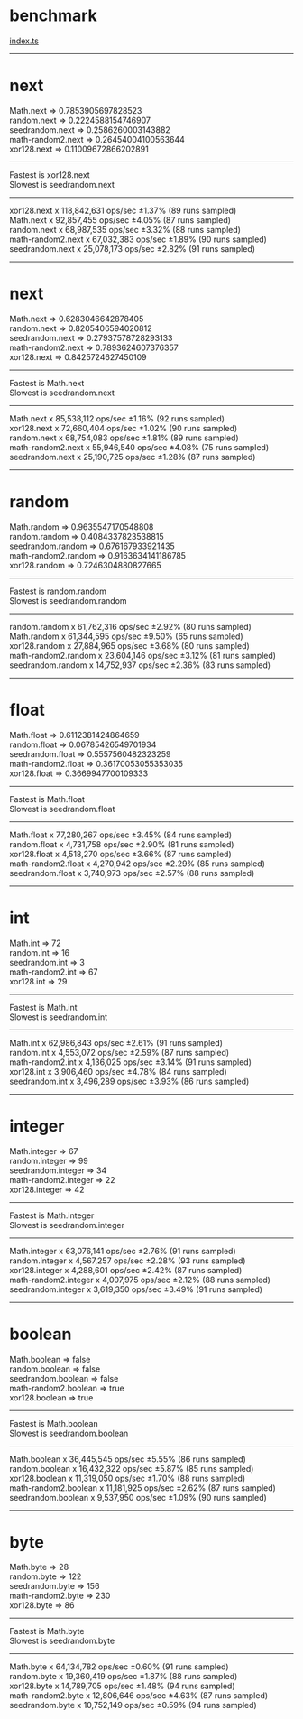 # benchmark

[index.ts](../../test/benchmark/index.ts)

-----------------------
next
=======================

Math.next => 0.7853905697828523  
random.next => 0.2224588154746907  
seedrandom.next => 0.2586260003143882  
math-random2.next => 0.26454004100563644  
xor128.next => 0.11009672866202891

-----------------------
Fastest is xor128.next  
Slowest is seedrandom.next

-----------------------
xor128.next x 118,842,631 ops/sec ±1.37% (89 runs sampled)  
Math.next x 92,857,455 ops/sec ±4.05% (87 runs sampled)  
random.next x 68,987,535 ops/sec ±3.32% (88 runs sampled)  
math-random2.next x 67,032,383 ops/sec ±1.89% (90 runs sampled)  
seedrandom.next x 25,078,173 ops/sec ±2.82% (91 runs sampled)

-----------------------
next
=======================

Math.next => 0.6283046642878405  
random.next => 0.8205406594020812  
seedrandom.next => 0.27937578728293133  
math-random2.next => 0.7893624607376357  
xor128.next => 0.8425724627450109

-----------------------
Fastest is Math.next  
Slowest is seedrandom.next

-----------------------
Math.next x 85,538,112 ops/sec ±1.16% (92 runs sampled)  
xor128.next x 72,660,404 ops/sec ±1.02% (90 runs sampled)  
random.next x 68,754,083 ops/sec ±1.81% (89 runs sampled)  
math-random2.next x 55,946,540 ops/sec ±4.08% (75 runs sampled)  
seedrandom.next x 25,190,725 ops/sec ±1.28% (87 runs sampled)

-----------------------
random
=======================

Math.random => 0.9635547170548808  
random.random => 0.4084337823538815  
seedrandom.random => 0.676167933921435  
math-random2.random => 0.9163634141186785  
xor128.random => 0.7246304880827665

-----------------------
Fastest is random.random  
Slowest is seedrandom.random

-----------------------
random.random x 61,762,316 ops/sec ±2.92% (80 runs sampled)  
Math.random x 61,344,595 ops/sec ±9.50% (65 runs sampled)  
xor128.random x 27,884,965 ops/sec ±3.68% (80 runs sampled)  
math-random2.random x 23,604,146 ops/sec ±3.12% (81 runs sampled)  
seedrandom.random x 14,752,937 ops/sec ±2.36% (83 runs sampled)

-----------------------
float
=======================

Math.float => 0.6112381424864659  
random.float => 0.06785426549701934  
seedrandom.float => 0.5557560482323259  
math-random2.float => 0.36170053055353035  
xor128.float => 0.3669947700109333

-----------------------
Fastest is Math.float  
Slowest is seedrandom.float

-----------------------
Math.float x 77,280,267 ops/sec ±3.45% (84 runs sampled)  
random.float x 4,731,758 ops/sec ±2.90% (81 runs sampled)  
xor128.float x 4,518,270 ops/sec ±3.66% (87 runs sampled)  
math-random2.float x 4,270,942 ops/sec ±2.29% (85 runs sampled)  
seedrandom.float x 3,740,973 ops/sec ±2.57% (88 runs sampled)

-----------------------
int
=======================

Math.int => 72  
random.int => 16  
seedrandom.int => 3  
math-random2.int => 67  
xor128.int => 29

-----------------------
Fastest is Math.int  
Slowest is seedrandom.int

-----------------------
Math.int x 62,986,843 ops/sec ±2.61% (91 runs sampled)  
random.int x 4,553,072 ops/sec ±2.59% (87 runs sampled)  
math-random2.int x 4,136,025 ops/sec ±3.14% (91 runs sampled)  
xor128.int x 3,906,460 ops/sec ±4.78% (84 runs sampled)  
seedrandom.int x 3,496,289 ops/sec ±3.93% (86 runs sampled)

-----------------------
integer
=======================

Math.integer => 67  
random.integer => 99  
seedrandom.integer => 34  
math-random2.integer => 22  
xor128.integer => 42

-----------------------
Fastest is Math.integer  
Slowest is seedrandom.integer

-----------------------
Math.integer x 63,076,141 ops/sec ±2.76% (91 runs sampled)  
random.integer x 4,567,257 ops/sec ±2.28% (93 runs sampled)  
xor128.integer x 4,288,601 ops/sec ±2.42% (87 runs sampled)  
math-random2.integer x 4,007,975 ops/sec ±2.12% (88 runs sampled)  
seedrandom.integer x 3,619,350 ops/sec ±3.49% (91 runs sampled)

-----------------------
boolean
=======================

Math.boolean => false  
random.boolean => false  
seedrandom.boolean => false  
math-random2.boolean => true  
xor128.boolean => true

-----------------------
Fastest is Math.boolean  
Slowest is seedrandom.boolean

-----------------------
Math.boolean x 36,445,545 ops/sec ±5.55% (86 runs sampled)  
random.boolean x 16,432,322 ops/sec ±5.87% (85 runs sampled)  
xor128.boolean x 11,319,050 ops/sec ±1.70% (88 runs sampled)  
math-random2.boolean x 11,181,925 ops/sec ±2.62% (87 runs sampled)  
seedrandom.boolean x 9,537,950 ops/sec ±1.09% (90 runs sampled)

-----------------------
byte
=======================

Math.byte => 28  
random.byte => 122  
seedrandom.byte => 156  
math-random2.byte => 230  
xor128.byte => 86

-----------------------
Fastest is Math.byte  
Slowest is seedrandom.byte

-----------------------
Math.byte x 64,134,782 ops/sec ±0.60% (91 runs sampled)  
random.byte x 19,360,419 ops/sec ±1.87% (88 runs sampled)  
xor128.byte x 14,789,705 ops/sec ±1.48% (94 runs sampled)  
math-random2.byte x 12,806,646 ops/sec ±4.63% (87 runs sampled)  
seedrandom.byte x 10,752,149 ops/sec ±0.59% (94 runs sampled)
